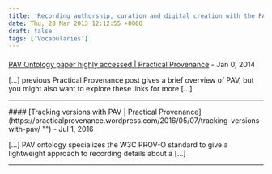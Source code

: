 ```yaml
---
title: 'Recording authorship, curation and digital creation with the PAV ontology'
date: Thu, 28 Mar 2013 12:12:55 +0000
draft: false
tags: ['Vocabularies']
---
```



#### 
[PAV Ontology paper highly accessed | Practical Provenance](http://practicalprovenance.wordpress.com/2014/01/05/pav-ontology-paper-highly-accessed/ "") - <time datetime="2014-01-05 00:20:13">Jan 0, 2014</time>

\[…\] previous Practical Provenance post gives a brief overview of PAV, but you might also want to explore these links for more \[…\]
<hr />
#### 
[Tracking versions with PAV | Practical Provenance](https://practicalprovenance.wordpress.com/2016/05/07/tracking-versions-with-pav/ "") - <time datetime="2016-07-18 09:08:21">Jul 1, 2016</time>

\[…\] PAV ontology specializes the W3C PROV-O standard to give a lightweight approach to recording details about a \[…\]
<hr />
